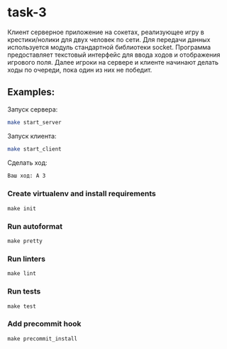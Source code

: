 # task-3

Клиент серверное приложение на сокетах, реализующее игру в крестики/нолики для двух человек по сети.
Для передачи данных используется модуль стандартной библиотеки socket.
Программа предоставляет текстовый интерфейс для ввода ходов и отображения игрового поля. Далее игроки на сервере и клиенте начинают делать ходы по очереди, пока один из них не победит.

## Examples:
Запуск сервера:
```bash
make start_server
```

Запуск клиента:
```bash
make start_client
```

Сделать ход:
```bash
Ваш ход: A 3
```

### Create virtualenv and install requirements

    make init

### Run autoformat

    make pretty

### Run linters

    make lint

### Run tests

    make test

### Add precommit hook

    make precommit_install
